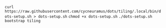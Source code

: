 `curl https://raw.githubusercontent.com/cycneuramus/dots/tiling/.local/bin/dots-setup.sh > dots-setup.sh`
`chmod +x dots-setup.sh`
`./dots-setup.sh bootstrap tiling`
